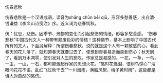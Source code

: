 

伤春悲秋

伤春悲秋是一个汉语成语，读音为shāng chūn bēi qiū，形容多愁善感，出自清·钱谦益《李义山诗笺注》序。近义词为悲春悯秋。

伤：忧思，悲伤。因季节、景物的变化而引起悲伤的情绪。形容多愁善感。
“伤春悲秋”中国古代文人一种带有颓废色彩的情结！这种情节，基本上影响了中国古代所有的文人，下面另解释：所谓伤春悲秋，说的就是这个人有一颗敏感的心，看到春天的花儿落了，就知道春天就要过去了，便想到青春易逝而感到伤心；秋天到了，看到万木凋零，使引发对人生的悲叹。作家总是易感的，一花，一草，一鸟，一虫，一山，一石，都可能激起作家的思想火花。“感时花溅泪，恨别鸟惊心”“泪眼问花花不语，乱红飞过秋千去”“一川烟雨，满船风絮，梅子黄时雨”，这些都是诗人对自然的感伤。